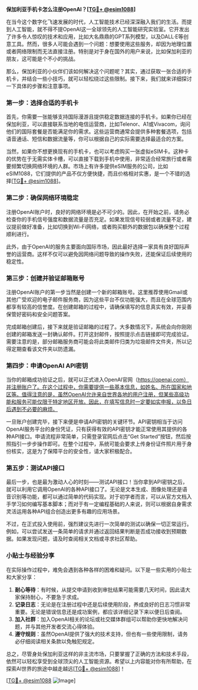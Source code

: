 **保加利亚手机卡怎么注册OpenAI？[[TG💪+ @esim1088](https://t.me/s/esim1088)]**

在当今这个数字化飞速发展的时代，人工智能技术已经深深融入我们的生活。而提到人工智能，就不得不提OpenAI这一全球领先的人工智能研究实验室。它开发出了许多令人惊叹的技术和应用，比如大名鼎鼎的GPT系列模型，以及DALL·E等创意工具。然而，很多人可能会遇到一个问题：想要使用这些服务，却因为地理位置或者网络限制而无法直接注册。特别是对于身在国外的用户来说，比如保加利亚的朋友，这可能是个不小的挑战。

那么，保加利亚的小伙伴们该如何解决这个问题呢？其实，通过获取一张合适的手机卡，并结合一些小技巧，就可以轻松绕过这些限制。接下来，我们就来详细探讨一下具体的步骤和注意事项。

### 第一步：选择合适的手机卡

首先，你需要一张能够支持国际漫游且提供稳定数据连接的手机卡。如果你已经在保加利亚，可以直接联系当地的电信运营商，比如Telenor、A1或Vivacom，询问他们的国际套餐是否能满足你的需求。这些运营商通常会提供多种套餐选项，包括语音通话、短信和数据流量等，你可以根据自己的实际需要选择最适合的方案。

当然，如果你不想更换现有的手机卡，也可以考虑购买一张虚拟eSIM卡。这种卡的优势在于无需实体卡槽，可以直接下载到手机中使用，非常适合经常旅行或者需要频繁切换网络环境的人群。市场上有许多提供eSIM服务的公司，比如eSIM1088，它们提供的产品不仅方便快捷，而且价格相对实惠，是一个不错的选择[[TG💪+ @esim1088](https://t.me/s/esim1088)]。

### 第二步：确保网络环境稳定

注册OpenAI账户时，良好的网络环境是必不可少的。因此，在开始之前，请务必检查你的手机信号强度和数据流量是否充足。如果发现信号较弱或者流量不足，建议提前做好准备，比如切换到Wi-Fi网络，或者购买额外的数据包以确保整个过程顺利进行。

此外，由于OpenAI的服务主要面向国际市场，因此最好选择一家具有良好国际声誉的运营商。这样不仅可以避免因网络问题导致的操作失败，还能保证后续使用的稳定性。

### 第三步：创建并验证邮箱账号

注册OpenAI账户的第一步当然是创建一个新的邮箱账号。这里推荐使用Gmail或其他广受欢迎的电子邮件服务商，因为这些平台不仅功能强大，而且在全球范围内都享有较高的信誉度。在创建邮箱的过程中，请确保填写的信息真实有效，并妥善保管好密码和安全问题答案。

完成邮箱创建后，接下来就是验证邮箱的过程了。大多数情况下，系统会向你刚刚创建的邮箱发送一封确认邮件。打开这封邮件，按照提示点击链接即可完成验证。需要注意的是，部分邮箱服务商可能会将此类邮件归类为垃圾邮件文件夹，所以记得定期查看该文件夹以防遗漏。

### 第四步：申请OpenAI API密钥

当你的邮箱成功验证之后，就可以正式进入OpenAI官网（https://openai.com）并注册账户了。在这个过程中，你需要提供一些基本信息，如姓名、所在国家和地区等。值得注意的是，虽然OpenAI允许来自世界各地的用户注册，但某些高级功能和服务可能仅限于特定地区开放。因此，在填写信息时一定要如实申报，以免日后遇到不必要的麻烦。

一旦账户创建完毕，接下来便是申请API密钥的关键环节。API密钥相当于访问OpenAI服务平台的身份凭证，只有获得有效的API密钥才能正常使用其提供的各种API接口。申请流程非常简单，只需登录官网后点击“Get Started”按钮，然后按照指引一步步操作即可。在整个过程中，系统可能会要求上传身份证件照片用于身份核实，这是为了保障平台的安全性，请大家积极配合。

### 第五步：测试API接口

最后一步，也是最为激动人心的时刻——测试API接口！当你拿到API密钥之后，就可以利用它调用OpenAI的各种API接口了。无论是文本生成、图像处理还是语音识别等功能，都可以通过简单的代码实现。对于初学者而言，可以从官方文档入手学习如何编写基本脚本；而对于有一定编程基础的人来说，则可以根据自身需求灵活运用各种API组合创造出更多有趣的应用场景。

不过，在正式投入使用前，强烈建议先进行一次简单的测试以确保一切正常运行。例如，可以尝试发送一条简单的请求并通过返回结果判断是否成功接收到预期数据。如果发现问题，请及时查阅相关文档或寻求社区帮助。

### 小贴士与经验分享

在实际操作过程中，难免会遇到各种各样的困难和疑问。以下是一些实用的小贴士和大家分享：

1. **耐心等待**：有时候，从提交申请到收到审批结果可能需要几天时间，因此请大家保持耐心，不要急于求成。
2. **记录日志**：无论是在注册过程中还是后续使用阶段，养成良好的日志习惯非常重要。无论是错误信息还是成功案例，都应该详细记录下来以便日后查阅。
3. **加入社群**：加入OpenAI相关的论坛或社交媒体群组可以帮助你更快地解决问题，并与其他开发者交流心得体验。
4. **遵守规则**：虽然OpenAI提供了强大的技术支持，但也有一些使用限制，请务必仔细阅读相关条款以免触犯规定。

总之，尽管身处保加利亚这样的非主流市场，只要掌握了正确的方法和技术手段，依然可以轻松享受到全球顶尖的人工智能资源。希望以上内容能对你有所帮助，在探索AI世界的旅途中越走越远[[TG💪+ @esim1088](https://t.me/s/esim1088)]！

[[TG💪+ @esim1088](https://t.me/s/esim1088) ![Image](https://i.postimg.cc/4NQfJmqS/Snipaste-2025-05-13-00-14-12.png)]